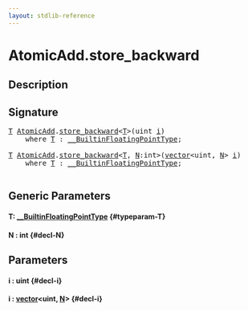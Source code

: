 ```yaml
---
layout: stdlib-reference
---
```


# AtomicAdd\.store\_backward

## Description





## Signature 

<pre>
<a href="/stdlib-reference/types/atomicadd-06/store_backward#typeparam-T" class="code_type">T</a> <a href="/stdlib-reference/types/atomicadd-06/index" class="code_type">AtomicAdd</a>.<a href="/stdlib-reference/types/atomicadd-06/store_backward">store_backward</a>&lt;<a href="/stdlib-reference/types/atomicadd-06/store_backward#typeparam-T" class="code_type">T</a>&gt;(<span class="code_keyword">uint</span> <a href="/stdlib-reference/types/atomicadd-06/store_backward#decl-i" class="code_param">i</a>)
    <span class='code_keyword'>where</span> <a href="/stdlib-reference/types/atomicadd-06/store_backward#typeparam-T" class="code_type">T</a> : <a href="/stdlib-reference/interfaces/0_builtinfloatingpointtype-029hm/index" class="code_type">__BuiltinFloatingPointType</a>;

<a href="/stdlib-reference/types/atomicadd-06/store_backward#typeparam-T" class="code_type">T</a> <a href="/stdlib-reference/types/atomicadd-06/index" class="code_type">AtomicAdd</a>.<a href="/stdlib-reference/types/atomicadd-06/store_backward">store_backward</a>&lt;<a href="/stdlib-reference/types/atomicadd-06/store_backward#typeparam-T" class="code_type">T</a>, <a href="/stdlib-reference/types/atomicadd-06/store_backward#decl-N" class="code_var">N</a>:<span class="code_keyword">int</span>&gt;(<a href="/stdlib-reference/types/vector/index" class="code_type">vector</a>&lt;<span class="code_keyword">uint</span>, <a href="/stdlib-reference/types/atomicadd-06/store_backward#decl-N" class="code_var">N</a>&gt; <a href="/stdlib-reference/types/atomicadd-06/store_backward#decl-i" class="code_param">i</a>)
    <span class='code_keyword'>where</span> <a href="/stdlib-reference/types/atomicadd-06/store_backward#typeparam-T" class="code_type">T</a> : <a href="/stdlib-reference/interfaces/0_builtinfloatingpointtype-029hm/index" class="code_type">__BuiltinFloatingPointType</a>;

</pre>

## Generic Parameters

#### T: [\_\_BuiltinFloatingPointType](/stdlib-reference/interfaces/0_builtinfloatingpointtype-029hm/index) {#typeparam-T}
#### N  : int {#decl-N}

## Parameters

#### i  : uint {#decl-i}
#### i  : [vector](/stdlib-reference/types/vector/index)\<uint, [N](/stdlib-reference/types/vector/index#decl-N)\> {#decl-i}

